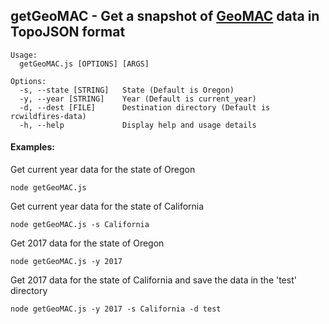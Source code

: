 ## getGeoMAC - Get a snapshot of [GeoMAC](https://www.geomac.gov/) data in TopoJSON format

```
Usage:
  getGeoMAC.js [OPTIONS] [ARGS]

Options:
  -s, --state [STRING]   State (Default is Oregon)
  -y, --year [STRING]    Year (Default is current_year)
  -d, --dest [FILE]      Destination directory (Default is rcwildfires-data)
  -h, --help             Display help and usage details
```
#### Examples:

Get current year data for the state of Oregon
```
node getGeoMAC.js
```
Get current year data for the state of California
```
node getGeoMAC.js -s California
```
Get 2017 data for the state of Oregon
```
node getGeoMAC.js -y 2017
```
Get 2017 data for the state of California and save the data in the 'test' directory
```
node getGeoMAC.js -y 2017 -s California -d test
```
